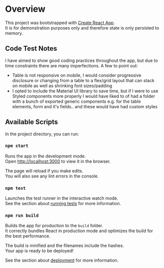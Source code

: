 # Overview
This project was bootstrapped with [Create React App](https://github.com/facebook/create-react-app).<br>
It is for demonstration purposes only and therefore state is only persisted to memory. <br>

## Code Test Notes
I have aimed to show good coding practices throughout the app, but due to time constraints there are many imperfections. A few to point out: <br>
* Table is not responsive on mobile, I would consider progressive disclosure or changing from a table to a flex/grid layout that can stack on mobile as well as shrinking font sizes/padding
* I opted to include the Material UI library to save time, but if I were to use Styled components more properly I would have liked to of had a folder with a bunch of exported generic components e.g. for the table elements, form and it's fields.. and these would have had custom styles

## Available Scripts

In the project directory, you can run:

### `npm start`

Runs the app in the development mode.<br>
Open [http://localhost:3000](http://localhost:3000) to view it in the browser.

The page will reload if you make edits.<br>
You will also see any lint errors in the console.

### `npm test`

Launches the test runner in the interactive watch mode.<br>
See the section about [running tests](https://facebook.github.io/create-react-app/docs/running-tests) for more information.

### `npm run build`

Builds the app for production to the `build` folder.<br>
It correctly bundles React in production mode and optimizes the build for the best performance.

The build is minified and the filenames include the hashes.<br>
Your app is ready to be deployed!

See the section about [deployment](https://facebook.github.io/create-react-app/docs/deployment) for more information.